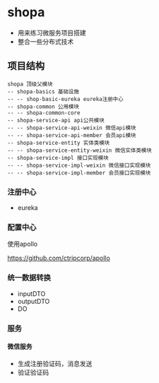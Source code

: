 # shopa

- 用来练习微服务项目搭建
- 整合一些分布式技术

## 项目结构

```
shopa 顶级父模块
-- shopa-basics 基础设施
-- -- shop-basic-eureka eureka注册中心
-- shopa-common 公用模块
-- -- shopa-common-core
-- shopa-service-api api公共模块
-- -- shopa-service-api-weixin 微信api模块
-- -- shopa-service-api-member 会员api模块
-- shopa-service-entity 实体类模块
-- -- shopa-service-entity-weixin 微信实体类模块
-- shopa-service-impl 接口实现模块
-- -- shopa-service-impl-weixin 微信接口实现模块
-- -- shopa-service-impl-member 会员接口实现模块
```

### 注册中心

- eureka

### 配置中心

使用apollo

<https://github.com/ctripcorp/apollo>

### 统一数据转换

- inputDTO
- outputDTO
- DO

### 服务

#### 微信服务

- 生成注册验证码，消息发送
- 验证验证码